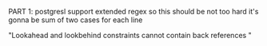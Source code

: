 PART 1:
postgresl support extended regex so this should be not too hard
it's gonna be sum of two cases for each line

"Lookahead and lookbehind constraints cannot contain back references "

